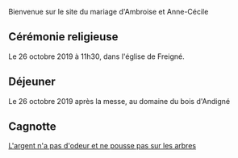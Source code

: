 Bienvenue sur le site du mariage d'Ambroise et Anne-Cécile

## Cérémonie religieuse
Le 26 octobre 2019 à 11h30, dans l'église de Freigné.

## Déjeuner
Le 26 octobre 2019 après la messe, au domaine du bois d'Andigné

## Cagnotte
[L'argent n'a pas d'odeur et ne pousse pas sur les arbres](https://www.google.com)
